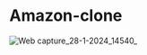 # Amazon-clone
![Web capture_28-1-2024_14540_](https://github.com/harshit-oss/Amazon-clone/assets/121718495/43a5e471-273e-43e4-8a92-a57cb25cf2a3)
